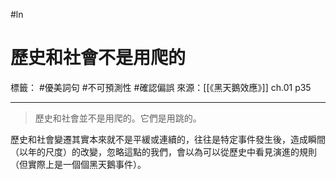 #ln 
# 歷史和社會不是用爬的
標籤： #優美詞句 #不可預測性 #確認偏誤
來源：[[《黑天鵝效應》]] ch.01 p35

---

> 歷史和社會並不是用爬的。它們是用跳的。

歷史和社會變遷其實本來就不是平緩或連續的，往往是特定事件發生後，造成瞬間（以年的尺度）的改變，忽略這點的我們，會以為可以從歷史中看見演進的規則（但實際上是一個個黑天鵝事件）。